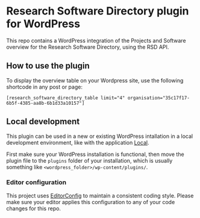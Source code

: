 # Research Software Directory plugin for WordPress

This repo contains a WordPress integration of the Projects and Software overview for the Research Software Directory, using the RSD API.

## How to use the plugin

To display the overview table on your Wordpress site, use the following shortcode in any post or page:
```shell
[research_software_directory_table limit="4" organisation="35c17f17-6b5f-4385-aa8b-6b1d33a10157"]
```

## Local development

This plugin can be used in a new or existing WordPress intallation in a local development environment, like with the application [Local](https://localwp.com/).

First make sure your WordPress installation is functional, then move the plugin file to the `plugins` folder of your installation, which is usually something like `<wordpress_folder>/wp-content/plugins/`.

### Editor configuration

This project uses [EditorConfig](https://editorconfig.org/) to maintain a consistent coding style. Please make sure your editor applies this configuration to any of your code changes for this repo.
